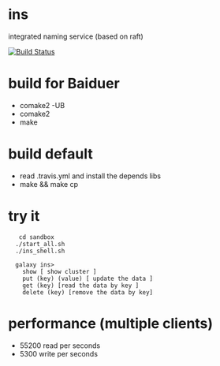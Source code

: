 # ins
integrated naming service (based on raft)

[![Build Status](https://travis-ci.org/fxsjy/ins.svg?branch=master)](https://travis-ci.org/fxsjy/ins)

# build for Baiduer
* comake2 -UB
* comake2
* make

# build default
* read .travis.yml and install the depends libs
* make && make cp

# try it
	   cd sandbox
	  ./start_all.sh
	  ./ins_shell.sh
	
	  galaxy ins>  
	    show [ show cluster ]
	    put (key) (value) [ update the data ] 
	    get (key) [read the data by key ]
	    delete (key) [remove the data by key]
  
# performance (multiple clients)
* 55200 read per seconds 
* 5300 write per seconds
